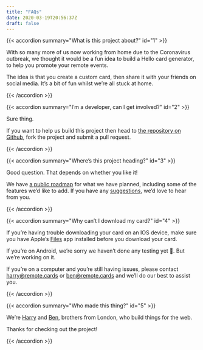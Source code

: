 ```yaml
---
title: "FAQs"
date: 2020-03-19T20:56:37Z
draft: false
---
```


{{< accordion summary="What is this project about?" id="1" >}}

With so many more of us now working from home due to the Coronavirus outbreak, we thought it would be a fun idea to build a Hello card generator, to help you promote your remote events.

The idea is that you create a custom card, then share it with your friends on social media. It’s a bit of fun whilst we’re all stuck at home.

{{< /accordion >}}

{{< accordion summary="I’m a developer, can I get involved?" id="2" >}}

Sure thing.

If you want to help us build this project then head to <a href="https://github.com/harrycresswell/hellocards" target="_blank">the repository on Github</a>, fork the project and submit a pull request.

{{< /accordion >}}

{{< accordion summary="Where’s this project heading?" id="3" >}}

Good question. That depends on whether you like it!

We have <a href="https://trello.com/b/DHO7G35Y/remotecards" target="_blank">a public roadmap</a> for what we have planned, including some of the features we’d like to add. If you have any [suggestions](/#modal-suggestions), we’d love to hear from you.

{{< /accordion >}}

{{< accordion summary="Why can’t I download my card?" id="4" >}}

If you’re having trouble downloading your card on an IOS device, make sure you have Apple’s <a href="https://apps.apple.com/us/app/files/id1232058109" target="_blank">Files</a> app installed before you download your card.

If you’re on Android, we’re sorry we haven’t done any testing yet 🙈. But we’re working on it.

If you’re on a computer and you’re still having issues, please contact <a href="mailto:harry@remote.cards" target="_blank">harry@remote.cards</a> or <a href="mailto:ben@remote.cards" target="_blank">ben@remote.cards</a> and we’ll do our best to assist you.

{{< /accordion >}}

{{< accordion summary="Who made this thing?" id="5" >}}

We’re <a href="https://harrycresswell.com/" target="_blank">Harry</a> and <a href="http://benmclaren.xyz/" target="_blank">Ben</a>, brothers from London, who build things for the web.

Thanks for checking out the project!

{{< /accordion >}}
